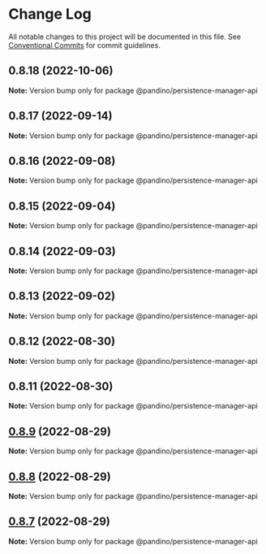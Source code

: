# Change Log

All notable changes to this project will be documented in this file.
See [Conventional Commits](https://conventionalcommits.org) for commit guidelines.

## 0.8.18 (2022-10-06)

**Note:** Version bump only for package @pandino/persistence-manager-api

## 0.8.17 (2022-09-14)

**Note:** Version bump only for package @pandino/persistence-manager-api

## 0.8.16 (2022-09-08)

**Note:** Version bump only for package @pandino/persistence-manager-api

## 0.8.15 (2022-09-04)

**Note:** Version bump only for package @pandino/persistence-manager-api

## 0.8.14 (2022-09-03)

**Note:** Version bump only for package @pandino/persistence-manager-api

## 0.8.13 (2022-09-02)

**Note:** Version bump only for package @pandino/persistence-manager-api

## 0.8.12 (2022-08-30)

**Note:** Version bump only for package @pandino/persistence-manager-api

## 0.8.11 (2022-08-30)

**Note:** Version bump only for package @pandino/persistence-manager-api

## [0.8.9](https://github.com/BlackBeltTechnology/pandino/compare/v0.8.8...v0.8.9) (2022-08-29)

**Note:** Version bump only for package @pandino/persistence-manager-api

## [0.8.8](https://github.com/BlackBeltTechnology/pandino/compare/v0.8.7...v0.8.8) (2022-08-29)

**Note:** Version bump only for package @pandino/persistence-manager-api

## [0.8.7](https://github.com/BlackBeltTechnology/pandino/compare/v0.8.6...v0.8.7) (2022-08-29)

**Note:** Version bump only for package @pandino/persistence-manager-api
